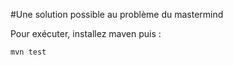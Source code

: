 #Une solution possible au problème du mastermind

Pour exécuter, installez maven puis :

```
mvn test
```